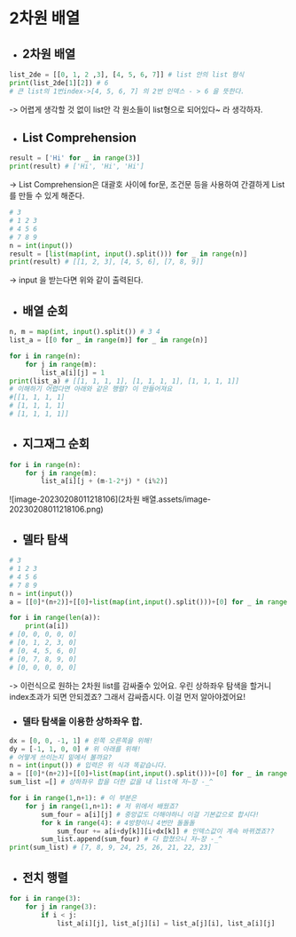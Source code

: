 # 2차원 배열

- ## 2차원 배열

```python
list_2de = [[0, 1, 2 ,3], [4, 5, 6, 7]] # list 안의 list 형식
print(list_2de[1][2]) # 6
# 큰 list의 1번index->[4, 5, 6, 7] 의 2번 인덱스 - > 6 을 뜻한다.
```

 -> 어렵게 생각할 것 없이 list안 각 원소들이 list형으로 되어있다~ 라 생각하자.

- ## List Comprehension

```python
result = ['Hi' for _ in range(3)] 
print(result) # ['Hi', 'Hi', 'Hi']
```

  ->  List Comprehension은 대괄호 사이에 for문, 조건문 등을 사용하여 간결하게 List를 만들 수 있게 해준다.

``` python
# 3
# 1 2 3
# 4 5 6
# 7 8 9
n = int(input())
result = [list(map(int, input().split())) for _ in range(n)]
print(result) # [[1, 2, 3], [4, 5, 6], [7, 8, 9]]
```

  -> input 을 받는다면 위와 같이 출력된다.

- ## 배열 순회

```python
n, m = map(int, input().split()) # 3 4
list_a = [[0 for _ in range(m)] for _ in range(n)]

for i in range(n):
    for j in range(m):
        list_a[i][j] = 1 
print(list_a) # [[1, 1, 1, 1], [1, 1, 1, 1], [1, 1, 1, 1]]
# 이해하기 어렵다면 아래와 같은 행렬? 이 만들어져요
#[[1, 1, 1, 1]
# [1, 1, 1, 1]
# [1, 1, 1, 1]]

```

- ## 지그재그 순회

```python
for i in range(n):
    for j in range(m):
        list_a[i][j + (m-1-2*j) * (i%2)] 
```

![image-20230208011218106](2차원 배열.assets/image-20230208011218106.png)

- ## 델타 탐색

```python
# 3
# 1 2 3
# 4 5 6
# 7 8 9
n = int(input())
a = [[0]*(n+2)]+[[0]+list(map(int,input().split()))+[0] for _ in range(n)]+[[0]*(n+2)]

for i in range(len(a)):
    print(a[i])
# [0, 0, 0, 0, 0]
# [0, 1, 2, 3, 0]
# [0, 4, 5, 6, 0]
# [0, 7, 8, 9, 0]
# [0, 0, 0, 0, 0]
```

  -> 이런식으로 원하는 2차원 list를 감싸줄수 있어요. 우린 상하좌우 탐색을 할거니 index초과가 되면 	안되겠죠? 그래서 감싸줍시다. 이걸 먼저 알아야겠어요!

- ### 델타 탐색을 이용한 상하좌우 합.

```python
dx = [0, 0, -1, 1] # 왼쪽 오른쪽을 위해!
dy = [-1, 1, 0, 0] # 위 아래를 위해!
# 어떻게 쓰이는지 밑에서 볼까요?
n = int(input()) # 입력은 위 식과 똑같습니다.
a = [[0]*(n+2)]+[[0]+list(map(int,input().split()))+[0] for _ in range(n)]+[[0]*(n+2)]
sum_list =[] # 상하좌우 합을 더한 값을 내 list에 저~장 -_^

for i in range(1,n+1): # 이 부분은
    for j in range(1,n+1): # 저 위에서 배웠죠?
        sum_four = a[i][j] # 중앙값도 더해야하니 이걸 기본값으로 합시다!
        for k in range(4): # 4방향이니 4번만 돌돌돌
            sum_four += a[i+dy[k]][i+dx[k]] # 인덱스값이 계속 바뀌겠죠??
        sum_list.append(sum_four) # 다 합쳤으니 저~장 -_^
print(sum_list) # [7, 8, 9, 24, 25, 26, 21, 22, 23]
```

- ## 전치 행렬

```python
for i in range(3):
	for j in range(3):
        if i < j:
            list_a[i][j], list_a[j][i] = list_a[j][i], list_a[i][j]
```



